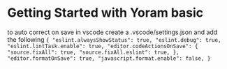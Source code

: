 # Getting Started with Yoram basic

to auto correct on save in vscode create a .vscode/settings.json and add the following
`
{
    "eslint.alwaysShowStatus": true,
    "eslint.debug": true,
    "eslint.lintTask.enable": true,
    "editor.codeActionsOnSave": {
        "source.fixAll": true,
        "source.fixAll.eslint": true,
    },
    "editor.formatOnSave": true,
    "javascript.format.enable": false,
}
`